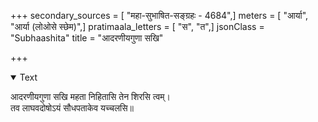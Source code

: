 +++
secondary_sources = [ "महा-सुभाषित-सङ्ग्रहः - 4684",]
meters = [ "आर्या", "आर्या (लोओसे स्छेम)",]
pratimaala_letters = [ "स", "त",]
jsonClass = "Subhaashita"
title = "आदरणीयगुणा सखि"

+++

<details open><summary>Text</summary>

आदरणीयगुणा सखि महता निहितासि तेन शिरसि त्वम्।  
तव लाघवदोषोऽयं सौधपताकेव यच्चलसि॥
</details>
